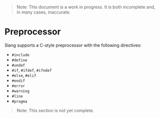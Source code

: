 > Note: This document is a work in progress. It is both incomplete and, in many cases, inaccurate.

Preprocessor
============

Slang supports a C-style preprocessor with the following directives:

* `#include`
* `#define`
* `#undef`
* `#if`, `#ifdef`, `#ifndef`
* `#else`, `#elif`
* `#endif`
* `#error`
* `#warning`
* `#line`
* `#pragma`

> Note: This section is not yet complete.

